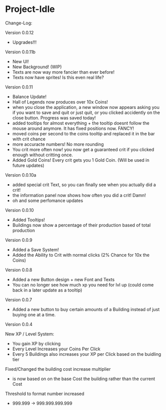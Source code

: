 # Project-Idle

Change-Log:

Version 0.0.12
 - Upgrades!!!

Version 0.0.11b
 - New UI!
 - New Background! (WIP)
 - Texts are now way more fancier than ever before!
 - Texts now have sprites! Is this even real life?

Version 0.0.11
 - Balance Update!
  - Hall of Legends now produces over 10x Coins!
 - when you close the application, a new window now appears asking you if you want to save and quit or just quit, or you clicked accidently on the close button. Progress was saved today!
 - added tooltips for almost everything + the tooltip doesnt follow the mouse around anymore. It has fixed positions now. FANCY!
 - moved coins per second to the coins tooltip and replaced it in the bar with crit chance
 - more accuracte numbers! No more rounding
 - You crit more often now! you now get a guaranteed crit if you clicked enough without critting once.
 - Added Gold Coins! Every crit gets you 1 Gold Coin. (Will be used in future updates)

Version 0.0.10a
 - added special crit Text, so you can finally see when you actually did a crit!
 - the information panel now shows how often you did a crit! Damn!
 - oh and some perfomance updates

Version 0.0.10
 - Added Tooltips!
 - Buildings now show a percentage of their production based of total production
 
Version 0.0.9
 - Added a Save System! 
 - Added the Ability to Crit with normal clicks (2% Chance for 10x the Coins)

Version 0.0.8
 - Added a new Button design + new Font and Texts
 - You can no longer see how much xp you need for lvl up
  (could come back in a later update as a tooltip)
  
Version 0.0.7
 - Added a new button to buy certain amounts of a Building instead of just buying one at a time.

Version 0.0.4

New XP / Level System:
  - You gain XP by clicking
  - Every Level Increases your Coins Per Click
  - Every 5 Buildings also increases your XP per Click based on the buidling tier

Fixed/Changed the building cost increase multiplier
  - is now based on on the base Cost the building rather than the current Cost
 
Threshold to format number increased
  - 999.999 -> 999.999.999.999
